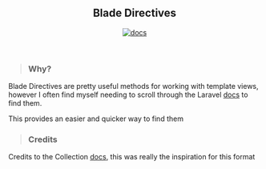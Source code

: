
<h2 align="center">Blade Directives</h2>

<p align="center">
  <a href="https://heyjordn.github.io/blade-directives/"><img alt="docs" src="https://img.shields.io/badge/documentation-online-blue?logo=readthedocs&logoColor=white"></a>
</p>
<br />

>### Why?

Blade Directives are pretty useful methods for working with template views, however I often find myself needing to scroll through the Laravel [docs](https://laravel.com/docs/9.x/blade#blade-directives) to find them. 

This provides an easier and quicker way to find them

>### Credits

Credits to the Collection [docs](https://laravel.com/docs/9.x/collections#available-methods), this was really the inspiration for this format


